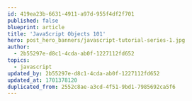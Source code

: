 ```yaml
---
id: 419ea23b-6631-4911-a97d-955f4df2f701
published: false
blueprint: article
title: 'JavaScript Objects 101'
hero: post_hero_banners/javascript-tutorial-series-1.jpg
author:
  - 2b55297e-d8c1-4cda-ab0f-1227112fd652
topics:
  - javascript
updated_by: 2b55297e-d8c1-4cda-ab0f-1227112fd652
updated_at: 1701378120
duplicated_from: 2552c8ae-a3cd-4f51-9bd1-7985692ca5f6
---
```

